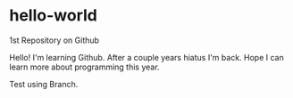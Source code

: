 # hello-world
1st Repository on Github

Hello! I'm learning Github. After a couple years hiatus I'm back. 
Hope I can learn more about programming this year.

Test using Branch.
